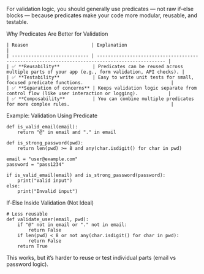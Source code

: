 For validation logic, you should generally use predicates — not raw if-else blocks — because predicates make your code more modular, reusable, and testable.


Why Predicates Are Better for Validation
```
| Reason                       | Explanation                                                                                     |
| ---------------------------- | ----------------------------------------------------------------------------------------------- |
| ✅ **Reusability**            | Predicates can be reused across multiple parts of your app (e.g., form validation, API checks). |
| ✅ **Testability**            | Easy to write unit tests for small, focused predicate functions.                                |
| ✅ **Separation of concerns** | Keeps validation logic separate from control flow (like user interaction or logging).           |
| ✅ **Composability**          | You can combine multiple predicates for more complex rules.                                     |

```

 Example: Validation Using Predicate
```
def is_valid_email(email):
    return "@" in email and "." in email

def is_strong_password(pwd):
    return len(pwd) >= 8 and any(char.isdigit() for char in pwd)

email = "user@example.com"
password = "pass1234"

if is_valid_email(email) and is_strong_password(password):
    print("Valid input")
else:
    print("Invalid input")

```

If-Else Inside Validation (Not Ideal)


```
# Less reusable
def validate_user(email, pwd):
    if "@" not in email or "." not in email:
        return False
    if len(pwd) < 8 or not any(char.isdigit() for char in pwd):
        return False
    return True
```
This works, but it’s harder to reuse or test individual parts (email vs password logic).
